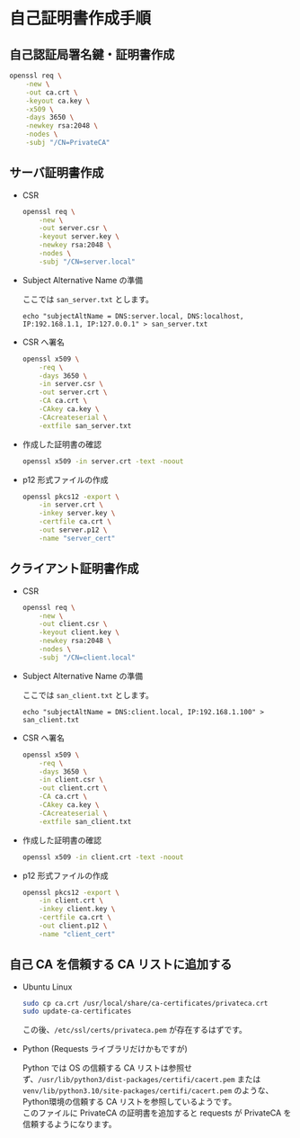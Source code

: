 自己証明書作成手順
===

## 自己認証局署名鍵・証明書作成

```bash
openssl req \
    -new \
    -out ca.crt \
    -keyout ca.key \
    -x509 \
    -days 3650 \
    -newkey rsa:2048 \
    -nodes \
    -subj "/CN=PrivateCA"
```

## サーバ証明書作成

- CSR

    ```bash
    openssl req \
        -new \
        -out server.csr \
        -keyout server.key \
        -newkey rsa:2048 \
        -nodes \
        -subj "/CN=server.local"
    ```

- Subject Alternative Name の準備

    ここでは `san_server.txt` とします。

    ```text
    echo "subjectAltName = DNS:server.local, DNS:localhost, IP:192.168.1.1, IP:127.0.0.1" > san_server.txt
    ```

- CSR へ署名

    ```bash
    openssl x509 \
        -req \
        -days 3650 \
        -in server.csr \
        -out server.crt \
        -CA ca.crt \
        -CAkey ca.key \
        -CAcreateserial \
        -extfile san_server.txt
    ```

- 作成した証明書の確認

    ```bash
    openssl x509 -in server.crt -text -noout
    ```

- p12 形式ファイルの作成

    ```bash
    openssl pkcs12 -export \
        -in server.crt \
        -inkey server.key \
        -certfile ca.crt \
        -out server.p12 \
        -name "server_cert"
    ```

## クライアント証明書作成

- CSR

    ```bash
    openssl req \
        -new \
        -out client.csr \
        -keyout client.key \
        -newkey rsa:2048 \
        -nodes \
        -subj "/CN=client.local"
    ```

- Subject Alternative Name の準備

    ここでは `san_client.txt` とします。

    ```text
    echo "subjectAltName = DNS:client.local, IP:192.168.1.100" > san_client.txt
    ```

- CSR へ署名

    ```bash
    openssl x509 \
        -req \
        -days 3650 \
        -in client.csr \
        -out client.crt \
        -CA ca.crt \
        -CAkey ca.key \
        -CAcreateserial \
        -extfile san_client.txt
    ```

- 作成した証明書の確認

    ```bash
    openssl x509 -in client.crt -text -noout
    ```

- p12 形式ファイルの作成

    ```bash
    openssl pkcs12 -export \
        -in client.crt \
        -inkey client.key \
        -certfile ca.crt \
        -out client.p12 \
        -name "client_cert"
    ```

## 自己 CA を信頼する CA リストに追加する

- Ubuntu Linux

    ```bash
    sudo cp ca.crt /usr/local/share/ca-certificates/privateca.crt
    sudo update-ca-certificates
    ```

    この後、`/etc/ssl/certs/privateca.pem` が存在するはずです。

- Python (Requests ライブラリだけかもですが)

    Python では OS の信頼する CA リストは参照せず、`/usr/lib/python3/dist-packages/certifi/cacert.pem` または `venv/lib/python3.10/site-packages/certifi/cacert.pem` のような、Python環境の信頼する CA リストを参照しているようです。  
    このファイルに PrivateCA の証明書を追加すると requests が PrivateCA を信頼するようになります。
